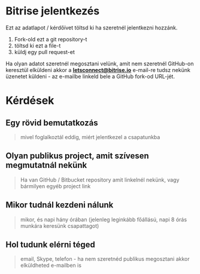 # Bitrise jelentkezés

Ezt az adatlapot / kérdőívet töltsd ki ha szeretnél jelentkezni hozzánk.

1. Fork-old ezt a git repository-t
2. töltsd ki ezt a file-t
3. küldj egy pull request-et

Ha olyan adatot szeretnél megosztani velünk, amit nem szeretnél GitHub-on keresztül elküldeni akkor a **letsconnect@bitrise.io** e-mail-re tudsz nekünk üzenetet küldeni - az e-mailbe linkeld bele a GitHub fork-od URL-jét.

# Kérdések

## Egy rövid bemutatkozás

> mivel foglalkoztál eddig, miért jelentkezel a csapatunkba


## Olyan publikus project, amit szívesen megmutatnál nekünk

> Ha van GitHub / Bitbucket repository amit linkelnél nekünk, vagy bármilyen egyéb project link



## Mikor tudnál kezdeni nálunk

> mikor, és napi hány órában (jelenleg leginkább főállású, napi 8 órás munkára keresünk csapattagot)


## Hol tudunk elérni téged

> email, Skype, telefon - ha nem szeretnéd publikus megosztani akkor elküldheted e-mailben is
